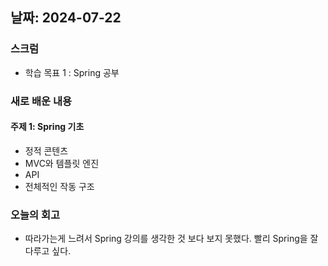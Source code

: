 ## 날짜: 2024-07-22

### 스크럼
- 학습 목표 1 : Spring 공부

### 새로 배운 내용
#### 주제 1: Spring 기초
- 정적 콘텐츠
- MVC와 템플릿 엔진
- API
- 전체적인 작동 구조

### 오늘의 회고
- 따라가는게 느려서 Spring 강의를 생각한 것 보다 보지 못했다. 빨리 Spring을 잘 다루고 싶다.
